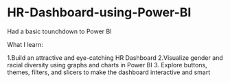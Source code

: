 # HR-Dashboard-using-Power-BI

Had a basic tounchdown to Power BI

What I learn:

1.Build an attractive and eye-catching HR Dashboard
2.Visualize gender and racial diversity using graphs and charts in Power BI
3. Explore buttons, themes, filters, and slicers to make the dashboard interactive and smart
